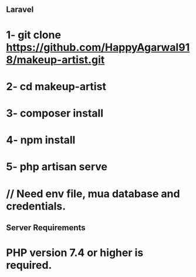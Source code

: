 ## Laravel

# 1- git clone https://github.com/HappyAgarwal918/makeup-artist.git
# 2- cd makeup-artist
# 3- composer install
# 4- npm install
# 5- php artisan serve

# // Need env file, mua database and credentials.

## Server Requirements

# PHP version 7.4 or higher is required.
